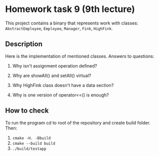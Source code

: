 # Homework task 9 (9th lecture)
This project contains a binary that represents work with classes: `AbstractEmployee`, `Employee`, `Manager`, `Fink`, `HighFink`.

## Description
Here is the implementation of mentioned classes.
Answers to questions:
1) Why isn't assignment operation defined?

2) Why are showAll() and setAll() virtual?

3) Why HighFink class doesn't have a data section?

4) Why is one version of operator<<() is enough?


## How to check
To run the program cd to root of the repository and create build folder. Then:

1. `cmake -H. -Bbuild`
2. `cmake --build build`
3. `./build/testapp`